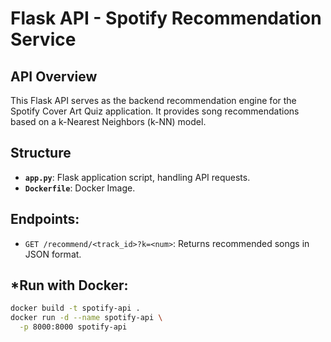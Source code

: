 # Flask API - Spotify Recommendation Service

## API Overview

This Flask API serves as the backend recommendation engine for the Spotify Cover Art Quiz application. It provides song recommendations based on a k-Nearest Neighbors (k-NN) model.

## Structure

- **`app.py`**: Flask application script, handling API requests.
- **`Dockerfile`**: Docker Image.

## Endpoints:

- `GET /recommend/<track_id>?k=<num>`: Returns recommended songs in JSON format.

## *Run with Docker:

```bash
docker build -t spotify-api .
docker run -d --name spotify-api \
  -p 8000:8000 spotify-api
```